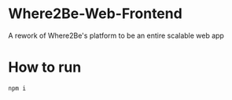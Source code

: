 # Where2Be-Web-Frontend
A rework of Where2Be's platform to be an entire scalable web app

# How to run

`npm i`
